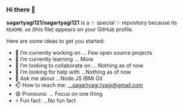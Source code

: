 ### Hi there 👋


**sagartyagi121/sagartyagi121** is a ✨ _special_ ✨ repository because its `README.md` (this file) appears on your GitHub profile.

Here are some ideas to get you started:

- 🔭 I’m currently working on ... Few open source projects
- 🌱 I’m currently learning ... More
- 👯 I’m looking to collaborate on ... Nothing as of now
- 🤔 I’m looking for help with ...Nothing as of now
- 💬 Ask me about ...Node.JS IBMi Git
- 📫 How to reach me: ...sagartyagi.tyagi@gmail.com
- 😄 Pronouns: ... Focus on one thing 
- ⚡ Fun fact: ...No fun fact 


